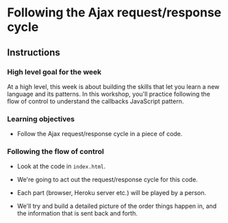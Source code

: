 # Following the Ajax request/response cycle

## Instructions

### High level goal for the week

At a high level, this week is about building the skills that let you learn a new language and its patterns.  In this workshop, you'll practice following the flow of control to understand the callbacks JavaScript pattern.

### Learning objectives

* Follow the Ajax request/response cycle in a piece of code.

### Following the flow of control

* Look at the code in `index.html`.

* We're going to act out the request/response cycle for this code.

* Each part (browser, Heroku server etc.) will be played by a person.

* We'll try and build a detailed picture of the order things happen in, and the information that is sent back and forth.

